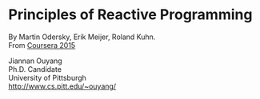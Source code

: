 # Principles of Reactive Programming
By Martin Odersky, Erik Meijer, Roland Kuhn. <br/>
From [Coursera 2015](https://class.coursera.org/reactive-002)

Jiannan Ouyang <br/>
Ph.D. Candidate <br/>
University of Pittsburgh <br/>
http://www.cs.pitt.edu/~ouyang/ <br/>
